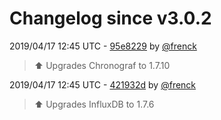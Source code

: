 # Changelog since v3.0.2

2019/04/17 12:45 UTC - [95e8229](https://github.com/hassio-addons/addon-influxdb/commit/95e822989ddce36e65b02b6a1c2d331c46cace19) by [@frenck](https://github.com/frenck)
> :arrow_up: Upgrades Chronograf to 1.7.10 

2019/04/17 12:45 UTC - [421932d](https://github.com/hassio-addons/addon-influxdb/commit/421932d5a76a341d80699c245585707c6a9071c6) by [@frenck](https://github.com/frenck)
> :arrow_up: Upgrades InfluxDB to 1.7.6 

